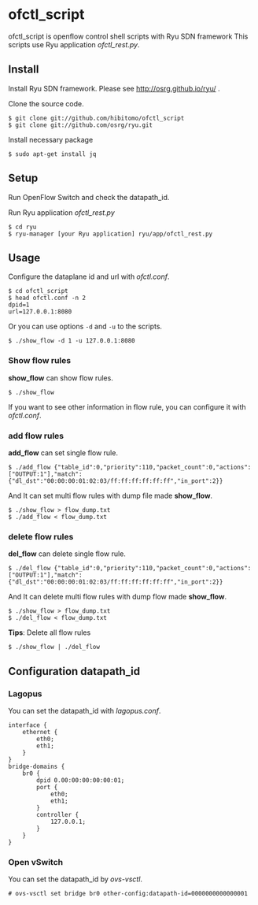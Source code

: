 ofctl_script
============
ofctl_script is openflow control shell scripts with Ryu SDN framework
This scripts use Ryu application *ofctl_rest.py*.

Install
-------
Install Ryu SDN framework. Please see http://osrg.github.io/ryu/ .

Clone the source code.

	$ git clone git://github.com/hibitomo/ofctl_script
	$ git clone git://github.com/osrg/ryu.git

Install necessary package

	$ sudo apt-get install jq


Setup
-----
Run OpenFlow Switch and check the datapath_id.

Run Ryu application *ofctl_rest.py*

	$ cd ryu
	$ ryu-manager [your Ryu application] ryu/app/ofctl_rest.py


Usage
-----
Configure the dataplane id and url with *ofctl.conf*.
```
$ cd ofctl_script
$ head ofctl.conf -n 2
dpid=1
url=127.0.0.1:8080
```

Or you can use options `-d` and `-u` to the scripts.
```
$ ./show_flow -d 1 -u 127.0.0.1:8080
```

### Show flow rules
**show_flow** can show flow rules.
```
$ ./show_flow
```
If you want to see other information in flow rule, you can configure it with *ofctl.conf*.


### add flow rules
**add_flow** can set single flow rule.
```
$ ./add_flow {"table_id":0,"priority":110,"packet_count":0,"actions":["OUTPUT:1"],"match":{"dl_dst":"00:00:00:01:02:03/ff:ff:ff:ff:ff:ff","in_port":2}}
```

And It can set multi flow rules with dump file made **show_flow**.
```
$ ./show_flow > flow_dump.txt
$ ./add_flow < flow_dump.txt
```

### delete flow rules
**del_flow** can delete single flow rule.
```
$ ./del_flow {"table_id":0,"priority":110,"packet_count":0,"actions":["OUTPUT:1"],"match":{"dl_dst":"00:00:00:01:02:03/ff:ff:ff:ff:ff:ff","in_port":2}}
```

And It can delete multi flow rules with dump flow made **show_flow**.
```
$ ./show_flow > flow_dump.txt
$ ./del_flow < flow_dump.txt
```

**Tips**: Delete all flow rules
```
$ ./show_flow | ./del_flow
```

Configuration datapath_id
----------------------------
### Lagopus
You can set the datapath_id with *lagopus.conf*.

```
interface {
    ethernet {
        eth0;
        eth1;
    }
}
bridge-domains {
    br0 {
        dpid 0.00:00:00:00:00:01;
        port {
            eth0;
            eth1;
        }
        controller {
            127.0.0.1;
        }
    }
}
```

### Open vSwitch
You can set the datapath_id by *ovs-vsctl*.

```
# ovs-vsctl set bridge br0 other-config:datapath-id=0000000000000001
```
